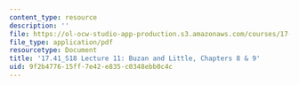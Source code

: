 ```yaml
---
content_type: resource
description: ''
file: https://ol-ocw-studio-app-production.s3.amazonaws.com/courses/17-41-introduction-to-international-relations-spring-2018/9f2b477615ff7e42e835c0348ebb0c4c_MIT17_41S18_lec11.pdf
file_type: application/pdf
resourcetype: Document
title: '17.41_S18 Lecture 11: Buzan and Little, Chapters 8 & 9'
uid: 9f2b4776-15ff-7e42-e835-c0348ebb0c4c
---
```

